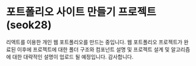 # 포트폴리오 사이트 만들기 프로젝트(seok28)

리액트를 이용한 개인 웹 포트폴리오를 만드는 중입니다.
웹 포트폴리오 프로젝트가 완료된 이후에 
프로젝트에 대한 폴더 구조와 컴포넌트 설명 및 프로젝트 설계 및 알고리즘에 대한 대략적인 설명이 업로드 될 예정입니다.
감사합니다.
